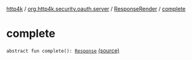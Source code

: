 [http4k](../../index.md) / [org.http4k.security.oauth.server](../index.md) / [ResponseRender](index.md) / [complete](./complete.md)

# complete

`abstract fun complete(): `[`Response`](../../org.http4k.core/-response/index.md) [(source)](https://github.com/http4k/http4k/blob/master/http4k-security-oauth/src/main/kotlin/org/http4k/security/oauth/server/ResponseRender.kt#L17)